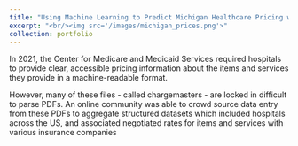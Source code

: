 ```yaml
---
title: "Using Machine Learning to Predict Michigan Healthcare Pricing with Insurance Data"
excerpt: "<br/><img src='/images/michigan_prices.png'>"
collection: portfolio
---
```


<p> In 2021, the Center for Medicare and Medicaid Services required hospitals to provide clear,
accessible pricing information about the items and services they provide in a machine-readable
format. <p>

<p> However, many of these files - called chargemasters - are locked in difficult to parse PDFs. An online community was able 
to crowd source data entry from these PDFs to aggregate structured datasets which included hospitals across the US, and associated
negotiated rates for items and services with various insurance companies <p>
